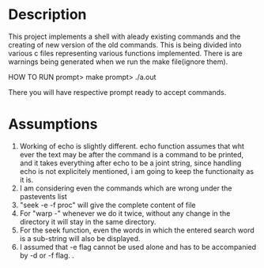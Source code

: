 # Description
This project implements a shell with aleady existing commands and the creating of new version of the old commands.
This is being divided into various c files representing various functions implemented.
There is are warnings being generated when we run the make file(ignore them).

HOW TO RUN
prompt> make
prompt> ./a.out

There you will have respective prompt ready to accept commands.

# Assumptions

1) Working of echo is slightly different. echo function assumes that wht ever the text may be after the command is a command to be printed, and it takes everything after echo to be a joint string, since handling echo is not explicitely mentioned, i am going to keep the functionaity as it is.
2) I am considering even the commands which are wrong under the pastevents list
3) "seek -e -f proc" will give the complete content of file
4) For "warp -" whenever we do it twice, without any change in the directory it will stay in the same directory.
5) For the seek function, even the words in which the entered search word is a sub-string will also be displayed.
6) I assumed that -e flag cannot be used alone and has to be accompanied by -d or -f flag.
.
